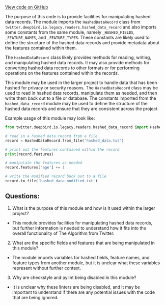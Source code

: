 [View code on GitHub](https://github.com/misbahsy/the-algorithm/twml/twml/readers/hashed_data_record.py)

The purpose of this code is to provide facilities for manipulating hashed data records. The module imports the `HashedDataRecord` class from `twitter.deepbird.io.legacy.readers.hashed_data_record` and also imports some constants from the same module, namely `_HASHED_FIELDS`, `_FEATURE_NAMES`, and `_FEATURE_TYPES`. These constants are likely used to define the structure of the hashed data records and provide metadata about the features contained within them.

The `HashedDataRecord` class likely provides methods for reading, writing, and manipulating hashed data records. It may also provide methods for converting hashed data records to other formats or for performing operations on the features contained within the records. 

This module may be used in the larger project to handle data that has been hashed for privacy or security reasons. The `HashedDataRecord` class may be used to read in hashed data records, manipulate them as needed, and then write them back out to a file or database. The constants imported from the `hashed_data_record` module may be used to define the structure of the hashed data records and ensure that they are consistent across the project.

Example usage of this module may look like:

```python
from twitter.deepbird.io.legacy.readers.hashed_data_record import HashedDataRecord

# read in a hashed data record from a file
record = HashedDataRecord.from_file('hashed_data.txt')

# print out the features contained within the record
print(record.features)

# manipulate the features as needed
record.features['age'] += 1

# write the modified record back out to a file
record.to_file('hashed_data_modified.txt')
```
## Questions: 
 1. What is the purpose of this module and how is it used within the larger project? 
- This module provides facilities for manipulating hashed data records, but further information is needed to understand how it fits into the overall functionality of The Algorithm from Twitter.

2. What are the specific fields and features that are being manipulated in this module? 
- The module imports variables for hashed fields, feature names, and feature types from another module, but it is unclear what these variables represent without further context.

3. Why are checkstyle and pylint being disabled in this module? 
- It is unclear why these linters are being disabled, and it may be important to understand if there are any potential issues with the code that are being ignored.
